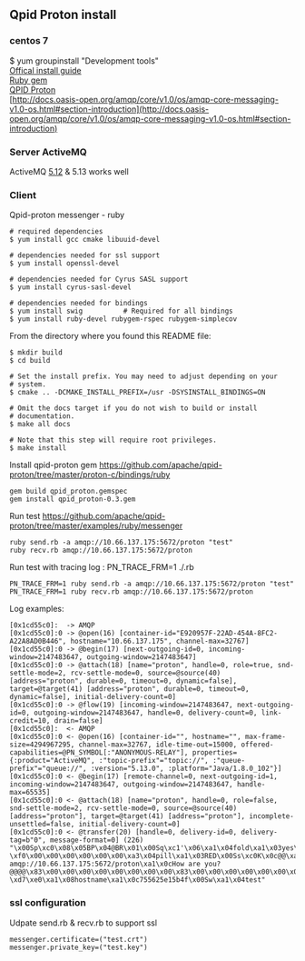 ## Qpid Proton install
### centos 7
$ yum groupinstall "Development tools"  <br />
[Offical install guide](https://git-wip-us.apache.org/repos/asf?p=qpid-proton.git;a=blob_plain;f=INSTALL.md;hb=0.15.0) <br />
[Ruby gem](https://github.com/apache/qpid-proton/tree/master/proton-c/bindings/ruby) <br />
[QPID Proton](https://docs.omniref.com/ruby/gems/qpid_proton/0.7.1/symbols/Qpid::Proton::Messenger#line=273) <br />
[http://docs.oasis-open.org/amqp/core/v1.0/os/amqp-core-messaging-v1.0-os.html#section-introduction](http://docs.oasis-open.org/amqp/core/v1.0/os/amqp-core-messaging-v1.0-os.html#section-introduction)

### Server ActiveMQ
ActiveMQ [5.12](https://archive.apache.org/dist/activemq/5.12.0/apache-activemq-5.12.0-bin.tar.gz) & 5.13 works well

### Client
Qpid-proton messenger - ruby
```
# required dependencies
$ yum install gcc cmake libuuid-devel
 
# dependencies needed for ssl support
$ yum install openssl-devel
 
# dependencies needed for Cyrus SASL support
$ yum install cyrus-sasl-devel
 
# dependencies needed for bindings
$ yum install swig          # Required for all bindings
$ yum install ruby-devel rubygem-rspec rubygem-simplecov 
```
From the directory where you found this README file:
```
$ mkdir build
$ cd build
 
# Set the install prefix. You may need to adjust depending on your
# system.
$ cmake .. -DCMAKE_INSTALL_PREFIX=/usr -DSYSINSTALL_BINDINGS=ON
 
# Omit the docs target if you do not wish to build or install
# documentation.
$ make all docs
 
# Note that this step will require root privileges.
$ make install
```
Install qpid-proton gem
https://github.com/apache/qpid-proton/tree/master/proton-c/bindings/ruby
```
gem build qpid_proton.gemspec
gem install qpid_proton-0.3.gem
```
Run test
https://github.com/apache/qpid-proton/tree/master/examples/ruby/messenger
```
ruby send.rb -a amqp://10.66.137.175:5672/proton "test"
ruby recv.rb amqp://10.66.137.175:5672/proton
```
Run test with tracing log :  PN_TRACE_FRM=1 ./.rb
```
PN_TRACE_FRM=1 ruby send.rb -a amqp://10.66.137.175:5672/proton "test"
PN_TRACE_FRM=1 ruby recv.rb amqp://10.66.137.175:5672/proton
```
Log examples:
```
[0x1cd55c0]:  -> AMQP
[0x1cd55c0]:0 -> @open(16) [container-id="E920957F-22AD-454A-8FC2-A22A8AD0B446", hostname="10.66.137.175", channel-max=32767]
[0x1cd55c0]:0 -> @begin(17) [next-outgoing-id=0, incoming-window=2147483647, outgoing-window=2147483647]
[0x1cd55c0]:0 -> @attach(18) [name="proton", handle=0, role=true, snd-settle-mode=2, rcv-settle-mode=0, source=@source(40) [address="proton", durable=0, timeout=0, dynamic=false], target=@target(41) [address="proton", durable=0, timeout=0, dynamic=false], initial-delivery-count=0]
[0x1cd55c0]:0 -> @flow(19) [incoming-window=2147483647, next-outgoing-id=0, outgoing-window=2147483647, handle=0, delivery-count=0, link-credit=10, drain=false]
[0x1cd55c0]:  <- AMQP
[0x1cd55c0]:0 <- @open(16) [container-id="", hostname="", max-frame-size=4294967295, channel-max=32767, idle-time-out=15000, offered-capabilities=@PN_SYMBOL[:"ANONYMOUS-RELAY"], properties={:product="ActiveMQ", :"topic-prefix"="topic://", :"queue-prefix"="queue://", :version="5.13.0", :platform="Java/1.8.0_102"}]
[0x1cd55c0]:0 <- @begin(17) [remote-channel=0, next-outgoing-id=1, incoming-window=2147483647, outgoing-window=2147483647, handle-max=65535]
[0x1cd55c0]:0 <- @attach(18) [name="proton", handle=0, role=false, snd-settle-mode=2, rcv-settle-mode=0, source=@source(40) [address="proton"], target=@target(41) [address="proton"], incomplete-unsettled=false, initial-delivery-count=0]
[0x1cd55c0]:0 <- @transfer(20) [handle=0, delivery-id=0, delivery-tag=b"0", message-format=0] (226) "\x00Sp\xc0\x08\x05BP\x04@BR\x01\x00Sq\xc1'\x06\xa1\x04fold\xa1\x03yes\xa1\x07spindle\xa1\x02no\xa1\x08mutilate\xa1\x02no\x00Sr\xc1\x1e\x04\xa3\x07version\x82?\xf0\x00\x00\x00\x00\x00\x00\xa3\x04pill\xa1\x03RED\x00Ss\xc0K\x0c@@\xa1 amqp://10.66.137.175:5672/proton\xa1\x0cHow are you?@@@@\x83\x00\x00\x00\x00\x00\x00\x00\x00\x83\x00\x00\x00\x00\x00\x00\x00\x00@C\x00St\xc1(\x04\xa1\x04sent\x83\x00\x00\x00\x00X?\xd7\xe0\xa1\x08hostname\xa1\x0c755625e15b4f\x00Sw\xa1\x04test"

```

### ssl configuration
Udpate send.rb & recv.rb to support ssl
```
messenger.certificate=("test.crt")
messenger.private_key=("test.key")
```

